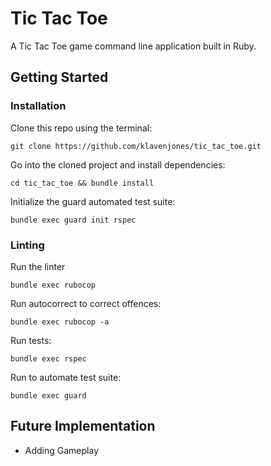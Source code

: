 # Tic Tac Toe

A Tic Tac Toe game command line application built in Ruby. 
## Getting Started
### Installation

Clone this repo using the terminal:

````
git clone https://github.com/klavenjones/tic_tac_toe.git
````

Go into the cloned project and install dependencies:

````
cd tic_tac_toe && bundle install
````

Initialize the guard automated test suite:

````
bundle exec guard init rspec
````

### Linting

Run the linter

````
bundle exec rubocop
````

Run autocorrect to correct offences: 

````
bundle exec rubocop -a
````

Run tests:

````
bundle exec rspec
````

Run to automate test suite:

````
bundle exec guard
````

## Future Implementation
- Adding Gameplay